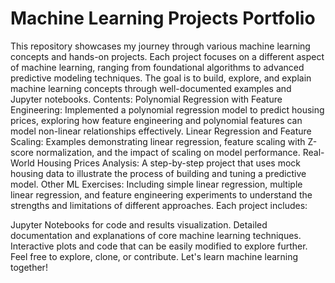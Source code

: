 # Machine Learning Projects Portfolio
This repository showcases my journey through various machine learning concepts and hands-on projects. Each project focuses on a different aspect of machine learning, ranging from foundational algorithms to advanced predictive modeling techniques. The goal is to build, explore, and explain machine learning concepts through well-documented examples and Jupyter notebooks.
Contents:
Polynomial Regression with Feature Engineering: Implemented a polynomial regression model to predict housing prices, exploring how feature engineering and polynomial features can model non-linear relationships effectively.
Linear Regression and Feature Scaling: Examples demonstrating linear regression, feature scaling with Z-score normalization, and the impact of scaling on model performance.
Real-World Housing Prices Analysis: A step-by-step project that uses mock housing data to illustrate the process of building and tuning a predictive model.
Other ML Exercises: Including simple linear regression, multiple linear regression, and feature engineering experiments to understand the strengths and limitations of different approaches.
Each project includes:

Jupyter Notebooks for code and results visualization.
Detailed documentation and explanations of core machine learning techniques.
Interactive plots and code that can be easily modified to explore further.
Feel free to explore, clone, or contribute. Let's learn machine learning together!
